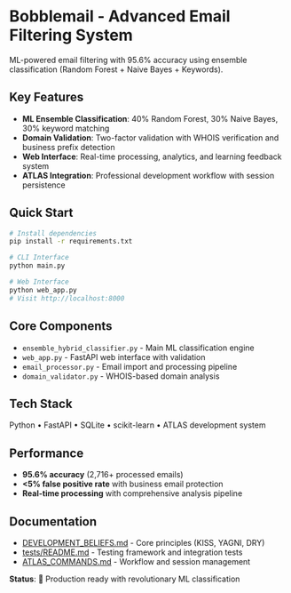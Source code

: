 # Bobblemail - Advanced Email Filtering System

ML-powered email filtering with 95.6% accuracy using ensemble classification (Random Forest + Naive Bayes + Keywords).

## Key Features
- **ML Ensemble Classification**: 40% Random Forest, 30% Naive Bayes, 30% keyword matching
- **Domain Validation**: Two-factor validation with WHOIS verification and business prefix detection
- **Web Interface**: Real-time processing, analytics, and learning feedback system
- **ATLAS Integration**: Professional development workflow with session persistence

## Quick Start
```bash
# Install dependencies
pip install -r requirements.txt

# CLI Interface
python main.py

# Web Interface
python web_app.py
# Visit http://localhost:8000
```

## Core Components
- `ensemble_hybrid_classifier.py` - Main ML classification engine
- `web_app.py` - FastAPI web interface with validation
- `email_processor.py` - Email import and processing pipeline
- `domain_validator.py` - WHOIS-based domain analysis

## Tech Stack
Python • FastAPI • SQLite • scikit-learn • ATLAS development system

## Performance
- **95.6% accuracy** (2,716+ processed emails)
- **<5% false positive rate** with business email protection
- **Real-time processing** with comprehensive analysis pipeline

## Documentation
- [DEVELOPMENT_BELIEFS.md](DEVELOPMENT_BELIEFS.md) - Core principles (KISS, YAGNI, DRY)
- [tests/README.md](tests/README.md) - Testing framework and integration tests
- [ATLAS_COMMANDS.md](ATLAS_COMMANDS.md) - Workflow and session management

**Status**: 🚀 Production ready with revolutionary ML classification